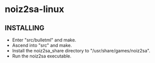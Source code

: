 # noiz2sa-linux

INSTALLING
----------

* Enter "src/bulletml" and make.
* Ascend into "src" and make.
* Install the noiz2sa_share directory to "/usr/share/games/noiz2sa".
* Run the noiz2sa executable.
